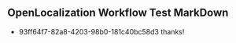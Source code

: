 ## OpenLocalization Workflow Test MarkDown
* 93ff64f7-82a8-4203-98b0-181c40bc58d3 thanks!

<!--HONumber=Aug16_HO3-->


